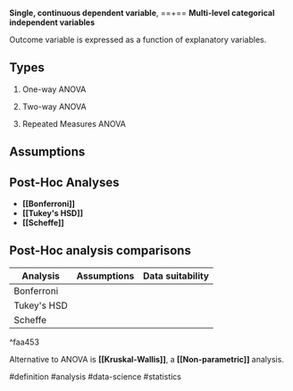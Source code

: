 **Single, continuous dependent variable**,
==+==
**Multi-level categorical independent variables**

Outcome variable is expressed as a function of explanatory variables.

## Types
1. One-way ANOVA

2. Two-way ANOVA

3. Repeated Measures ANOVA


## Assumptions


## Post-Hoc Analyses

- **[[Bonferroni]]**
- **[[Tukey's HSD]]**
- **[[Scheffe]]**

## Post-Hoc analysis comparisons

| Analysis    | Assumptions | Data suitability |
| ----------- | ----------- | ---------------- |
| Bonferroni  |             |                  |
| Tukey's HSD |             |                  |
| Scheffe     |             |                  |
^faa453

Alternative to ANOVA is **[[Kruskal-Wallis]]**, a **[[Non-parametric]]** analysis.

#definition #analysis #data-science #statistics 
